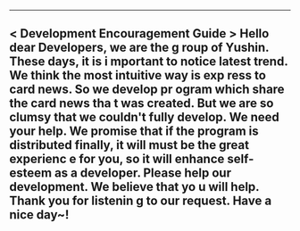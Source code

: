 -------------------------------------
 < Development Encouragement Guide >
 Hello dear Developers, we are the g
 roup of Yushin. These days, it is i
 mportant to notice latest trend. We
 think the most intuitive way is exp
 ress to card news. So we develop pr
 ogram which share the card news tha
 t was created. But we are so clumsy
 that we couldn't fully develop. We 
 need your help. We promise that if 
 the program is distributed finally,
 it will must be the great experienc
 e for you, so it will enhance self-
 esteem as a developer. Please help 
 our development. We believe that yo
 u will help. Thank you for listenin
 g to our request. Have a nice day~!
------------------------------------- 

 
 
